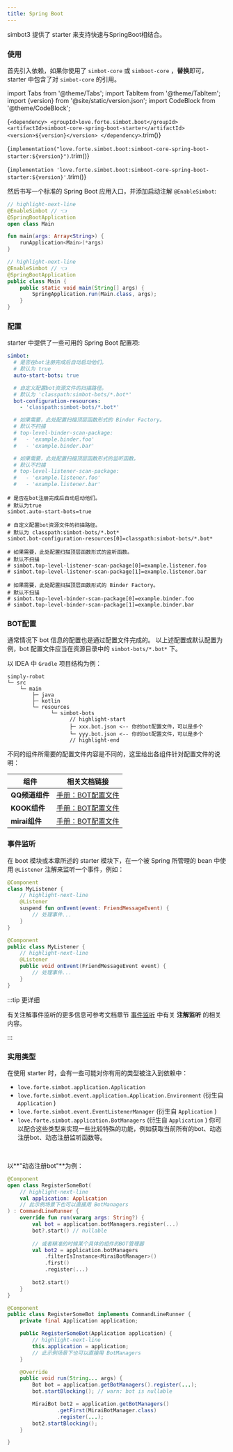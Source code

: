 ```yaml
---
title: Spring Boot
---
```


simbot3 提供了 starter 来支持快速与SpringBoot相结合。

### 使用

首先引入依赖，如果你使用了 `simbot-core` 或 `simboot-core` ，**替换**即可，
starter 中包含了对 `simbot-core` 的引用。

import Tabs from '@theme/Tabs';
import TabItem from '@theme/TabItem';
import {version} from '@site/static/version.json';
import CodeBlock from '@theme/CodeBlock';

<Tabs groupId="use-dependency">
<TabItem value="Maven" attributes={{'data-value': `Maven`}}>

<CodeBlock language="xml">{`
<dependency>
<groupId>love.forte.simbot.boot</groupId>
<artifactId>simboot-core-spring-boot-starter</artifactId>
<version>${version}</version>
</dependency>
`.trim()}</CodeBlock>


</TabItem>
<TabItem value="Gradle Kotlin DSL" attributes={{'data-value': `Kts`}}>

<CodeBlock language="kotlin">{`
implementation("love.forte.simbot.boot:simboot-core-spring-boot-starter:${version}")
`.trim()}</CodeBlock>

</TabItem>
<TabItem value="Gradle Groovy" attributes={{'data-value': `Gradle`}}>

<CodeBlock language="groovy">{`
implementation 'love.forte.simbot.boot:simboot-core-spring-boot-starter:${version}'
`.trim()}</CodeBlock>

</TabItem>
</Tabs>

然后书写一个标准的 Spring Boot 应用入口，并添加启动注解 `@EnableSimbot`:

<Tabs groupId="code">
<TabItem value="Kotlin" attributes={{'data-value': `Kotlin`}}>

```kotlin title='example/Main.kt'
// highlight-next-line
@EnableSimbot // 👈
@SpringBootApplication
open class Main

fun main(args: Array<String>) {
    runApplication<Main>(*args)
}
```

</TabItem>
<TabItem value="Java" attributes={{'data-value': `Java`}}>

```java title='example/Main.java'
// highlight-next-line
@EnableSimbot // 👈
@SpringBootApplication
public class Main {
    public static void main(String[] args) {
        SpringApplication.run(Main.class, args);
    }
}
```

</TabItem>
</Tabs>

### 配置

starter 中提供了一些可用的 Spring Boot 配置项:

<Tabs groupId="spring-config">
<TabItem value="YAML">

```yaml title='application.yml'
simbot:
  # 是否在bot注册完成后自动启动他们。
  # 默认为 true
  auto-start-bots: true

  # 自定义配置bot资源文件的扫描路径。
  # 默认为 'classpath:simbot-bots/*.bot*'
  bot-configuration-resources:
    - 'classpath:simbot-bots/*.bot*'

  # 如果需要，此处配置扫描顶层函数形式的 Binder Factory。
  # 默认不扫描    
  # top-level-binder-scan-package:
  #   - 'example.binder.foo'
  #   - 'example.binder.bar'

  # 如果需要，此处配置扫描顶层函数形式的监听函数。
  # 默认不扫描    
  # top-level-listener-scan-package:
  #   - 'example.listener.foo'
  #   - 'example.listener.bar'
```

</TabItem>
<TabItem value="properties">

```properties title='application.properties'
# 是否在bot注册完成后自动启动他们。
# 默认为true
simbot.auto-start-bots=true

# 自定义配置bot资源文件的扫描路径。
# 默认为 classpath:simbot-bots/*.bot*
simbot.bot-configuration-resources[0]=classpath:simbot-bots/*.bot*

# 如果需要，此处配置扫描顶层函数形式的监听函数。
# 默认不扫描
# simbot.top-level-listener-scan-package[0]=example.listener.foo
# simbot.top-level-listener-scan-package[1]=example.listener.bar

# 如果需要，此处配置扫描顶层函数形式的 Binder Factory。
# 默认不扫描
# simbot.top-level-binder-scan-package[0]=example.binder.foo
# simbot.top-level-binder-scan-package[1]=example.binder.bar
```

</TabItem>
</Tabs>

### BOT配置

通常情况下 bot 信息的配置也是通过配置文件完成的。
以上述配置或默认配置为例，bot 配置文件应当在资源目录中的 `simbot-bots/*.bot*` 下。

以 IDEA 中 `Gradle` 项目结构为例：

```text
simply-robot
└─ src
    └─ main
        ├─ java
        ├─ kotlin
        └─ resources
              └─ simbot-bots
                    // highlight-start
                    ├─ xxx.bot.json <-- 你的bot配置文件，可以是多个
                    └─ yyy.bot.json <-- 你的bot配置文件，可以是多个
                    // highlight-end
```

不同的组件所需要的配置文件内容是不同的，这里给出各组件针对配置文件的说明：

| 组件          | 相关文档链接                                                                                  |
|-------------|-----------------------------------------------------------------------------------------|
| **QQ频道组件**  | [手册：BOT配置文件](https://simple-robot.github.io/simbot-component-qq-guild/docs/bot-config/) |
| **KOOK组件**  | [手册：BOT配置文件](https://simple-robot.github.io/simbot-component-kook/docs/bot-config/)     |
| **mirai组件** | [手册：BOT配置文件](https://component-mirai.simbot.forte.love/docs/bot-config)                 |

### 事件监听

在 boot 模块或本章所述的 starter 模块下，在一个被 Spring 所管理的 bean 中使用 `@Listener` 注解来监听一个事件，例如：

<Tabs groupId="code">
<TabItem value="Kotlin" attributes={{'data-value': `Kotlin`}}>

```kotlin title='MyListener.kt'
@Component
class MyListener {
    // highlight-next-line
    @Listener
    suspend fun onEvent(event: FriendMessageEvent) {
        // 处理事件...
    }
}
```

</TabItem>
<TabItem value="Java" attributes={{'data-value': `Java`}}>

```java title='MyListener.java'
@Component
public class MyListener {
    // highlight-next-line
    @Listener
    public void onEvent(FriendMessageEvent event) {
        // 处理事件...
    }
}
```

</TabItem>
</Tabs>

:::tip 更详细

有关注解事件监听的更多信息可参考文档章节 [事件监听](../../docs/basic/event-listening#注解监听) 
中有关 **注解监听** 的相关内容。

:::

### 实用类型

在使用 starter 时，会有一些可能对你有用的类型被注入到依赖中：

- `love.forte.simbot.application.Application`
- `love.forte.simbot.event.application.Application.Environment` (衍生自 `Application` )
- `love.forte.simbot.event.EventListenerManager` (衍生自 `Application` )
- `love.forte.simbot.application.BotManagers` (衍生自 `Application` )
你可以配合这些类型来实现一些比较特殊的功能，例如获取当前所有的bot、动态注册bot、动态注册监听函数等。

<br />

以**"动态注册bot"**为例：

<Tabs groupId="code">
<TabItem value="Kotlin" attributes={{'data-value': `Kotlin`}}>

```kotlin title='RegisterSomeBot.kt'
@Component
open class RegisterSomeBot(
    // highlight-next-line
    val application: Application
    // 此示例场景下也可以直接用 BotManagers
) : CommandLineRunner {
    override fun run(vararg args: String?) {
        val bot = application.botManagers.register(...)
        bot?.start() // nullable
        
        // 或者精准的时候某个具体的组件的BOT管理器
        val bot2 = application.botManagers
            .filterIsInstance<MiraiBotManager>()
            .first()
            .register(...)
        
        bot2.start()
    }
}
```

</TabItem>
<TabItem value="Java" attributes={{'data-value': `Java`}}>

```java title='RegisterSomeBot.java'
@Component
public class RegisterSomeBot implements CommandLineRunner {
    private final Application application;

    public RegisterSomeBot(Application application) {
        // highlight-next-line
        this.application = application;
        // 此示例场景下也可以直接用 BotManagers
    }

    @Override
    public void run(String... args) {
        Bot bot = application.getBotManagers().register(...);
        bot.startBlocking(); // warn: bot is nullable

        MiraiBot bot2 = application.getBotManagers()
                .getFirst(MiraiBotManager.class)
                .register(...);
        bot2.startBlocking();
    }

}
```

</TabItem>
</Tabs>
